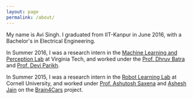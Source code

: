 ```yaml
---
layout: page
permalink: /about/
---
```


My name is Avi Singh. I graduated from IIT-Kanpur in June 2016, with a Bachelor's in Electrical Engineering. 

In Summer 2016, I was a research intern in the [Machine Learning and Perception Lab](https://mlp.ece.vt.edu/) at Virginia Tech, and worked under the [Prof. Dhruv Batra](https://filebox.ece.vt.edu/~dbatra/) and [Prof. Devi Parikh](https://filebox.ece.vt.edu/~parikh/).

In Summer 2015, I was a research intern in the [Robot Learning Lab](http://pr.cs.cornell.edu/) at Cornell University, and worked under [Prof. Ashutosh Saxena](http://www.cs.stanford.edu/people/asaxena/index.html) and [Ashesh Jain](http://www.asheshjain.org) on the [Brain4Cars](http://www.brain4cars.com) project.